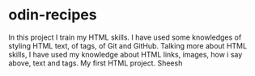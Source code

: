 # odin-recipes
In this project I train my HTML skills. I have used some knowledges of styling
HTML text, of tags, of Git and GitHub. Talking more about HTML skills, I have
used my knowledge about HTML links, images, how i say above, text and tags.
My first HTML project. Sheesh 